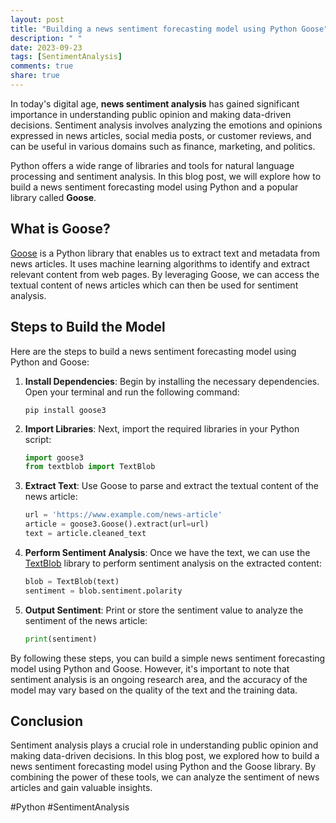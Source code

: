 ```yaml
---
layout: post
title: "Building a news sentiment forecasting model using Python Goose"
description: " "
date: 2023-09-23
tags: [SentimentAnalysis]
comments: true
share: true
---
```


In today's digital age, **news sentiment analysis** has gained significant importance in understanding public opinion and making data-driven decisions. Sentiment analysis involves analyzing the emotions and opinions expressed in news articles, social media posts, or customer reviews, and can be useful in various domains such as finance, marketing, and politics.

Python offers a wide range of libraries and tools for natural language processing and sentiment analysis. In this blog post, we will explore how to build a news sentiment forecasting model using Python and a popular library called **Goose**.

## What is Goose?

[Goose](https://github.com/grangier/python-goose) is a Python library that enables us to extract text and metadata from news articles. It uses machine learning algorithms to identify and extract relevant content from web pages. By leveraging Goose, we can access the textual content of news articles which can then be used for sentiment analysis.

## Steps to Build the Model

Here are the steps to build a news sentiment forecasting model using Python and Goose:

1. **Install Dependencies**: Begin by installing the necessary dependencies. Open your terminal and run the following command:
   ```
   pip install goose3
   ```

2. **Import Libraries**: Next, import the required libraries in your Python script:
   ```python
   import goose3
   from textblob import TextBlob
   ```

3. **Extract Text**: Use Goose to parse and extract the textual content of the news article:
   ```python
   url = 'https://www.example.com/news-article'
   article = goose3.Goose().extract(url=url)
   text = article.cleaned_text
   ```

4. **Perform Sentiment Analysis**: Once we have the text, we can use the [TextBlob](https://textblob.readthedocs.io/) library to perform sentiment analysis on the extracted content:
   ```python
   blob = TextBlob(text)
   sentiment = blob.sentiment.polarity
   ```

5. **Output Sentiment**: Print or store the sentiment value to analyze the sentiment of the news article:
   ```python
   print(sentiment)
   ```

By following these steps, you can build a simple news sentiment forecasting model using Python and Goose. However, it's important to note that sentiment analysis is an ongoing research area, and the accuracy of the model may vary based on the quality of the text and the training data.

## Conclusion

Sentiment analysis plays a crucial role in understanding public opinion and making data-driven decisions. In this blog post, we explored how to build a news sentiment forecasting model using Python and the Goose library. By combining the power of these tools, we can analyze the sentiment of news articles and gain valuable insights.

#Python #SentimentAnalysis